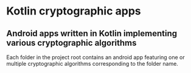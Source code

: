 # Kotlin cryptographic apps
Android apps written in Kotlin implementing various cryptographic algorithms
--
Each folder in the project root contains an android app featuring one or multiple cryptographic algorithms corresponding to the folder name.